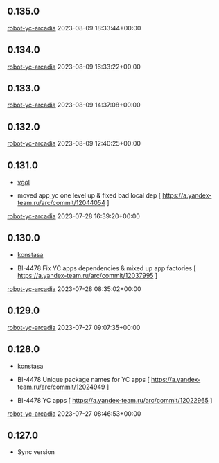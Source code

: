 0.135.0
-------

[robot-yc-arcadia](http://staff/robot-yc-arcadia) 2023-08-09 18:33:44+00:00

0.134.0
-------

[robot-yc-arcadia](http://staff/robot-yc-arcadia) 2023-08-09 16:33:22+00:00

0.133.0
-------

[robot-yc-arcadia](http://staff/robot-yc-arcadia) 2023-08-09 14:37:08+00:00

0.132.0
-------

[robot-yc-arcadia](http://staff/robot-yc-arcadia) 2023-08-09 12:40:25+00:00

0.131.0
-------

* [vgol](http://staff/vgol)

 * moved app_yc one level up & fixed bad local dep  [ https://a.yandex-team.ru/arc/commit/12044054 ]

[robot-yc-arcadia](http://staff/robot-yc-arcadia) 2023-07-28 16:39:20+00:00

0.130.0
-------

* [konstasa](http://staff/konstasa)

 * BI-4478 Fix YC apps dependencies & mixed up app factories  [ https://a.yandex-team.ru/arc/commit/12037995 ]

[robot-yc-arcadia](http://staff/robot-yc-arcadia) 2023-07-28 08:35:02+00:00

0.129.0
-------

[robot-yc-arcadia](http://staff/robot-yc-arcadia) 2023-07-27 09:07:35+00:00

0.128.0
-------

* [konstasa](http://staff/konstasa)

 * BI-4478 Unique package names for YC apps  [ https://a.yandex-team.ru/arc/commit/12024949 ]
 * BI-4478 YC apps                           [ https://a.yandex-team.ru/arc/commit/12022965 ]

[robot-yc-arcadia](http://staff/robot-yc-arcadia) 2023-07-27 08:46:53+00:00

0.127.0
-------

* Sync version
